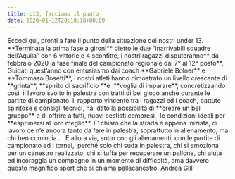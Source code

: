 ```yaml
---
title: U13, facciamo il punto
date: 2020-01-12T20:10:18+00:00
---
```

Eccoci qui, pronti a fare il punto della situazione dei nostri under 13. \*\*Terminata la prima fase a gironi\*\* dietro le due “inarrivabili squadre dell’Aquila” con 6 vittorie e 4 sconfitte, i nostri ragazzi disputeranno\*\* da febbraio 2020 la fase finale del campionato regionale dal 7° al 12° posto\*\*. Guidati quest’anno con entusiasmo dai coach \*\*Gabriele Bolner\*\* e \*\*Tommaso Bosetti\*\*, i nostri atleti hanno dimostrato un livello crescente di \*\*grinta\*\*, \*\*spirito di sacrificio \*\*e  \*\*voglia di imparare\*\*, concretizzando così  il lavoro svolto in palestra con tratti di bel gioco anche durante le partite di campionato. Il rapporto vincente tra i ragazzi ed i coach, battute spiritose e consigli tecnici, ha  dato la possibilità di \*\*creare un bel gruppo\*\* e di offrire a tutti, nuovi cestisti compresi,  le condizioni ideali per \*\*esprimersi al loro meglio\*\*. E’ chiaro che la strada è appena iniziata, di lavoro ce n’è ancora tanto da fare in palestra, soprattutto in allenamento, ma chi ben comincia…. E allora via, sotto con gli allenamenti, con le partite di campionato ed i tornei,  perché solo chi suda in palestra, chi si emoziona per un canestro realizzato, chi si tuffa per recuperare un pallone, chi aiuta ed incoraggia un compagno in un momento di difficoltà, ama davvero questo magnifico sport che si chiama pallacanestro. Andrea Gilli